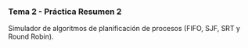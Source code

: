 ### Tema 2 - Práctica Resumen 2

Simulador de algoritmos de planificación de procesos (FIFO, SJF, SRT y Round Robin).
